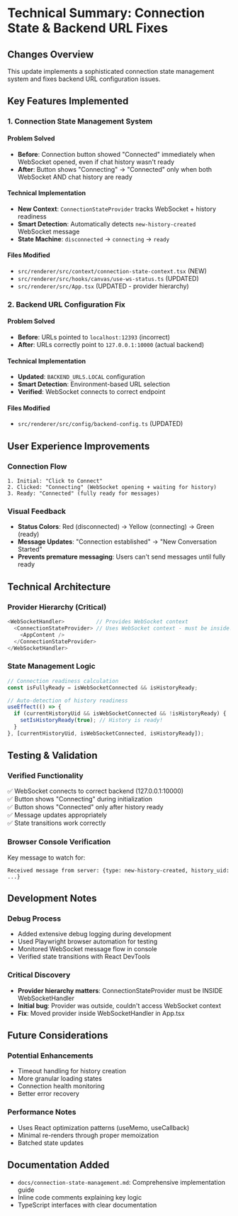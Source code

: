 # Technical Summary: Connection State & Backend URL Fixes

## Changes Overview

This update implements a sophisticated connection state management system and fixes backend URL configuration issues.

## Key Features Implemented

### 1. Connection State Management System

#### Problem Solved
- **Before**: Connection button showed "Connected" immediately when WebSocket opened, even if chat history wasn't ready
- **After**: Button shows "Connecting" → "Connected" only when both WebSocket AND chat history are ready

#### Technical Implementation
- **New Context**: `ConnectionStateProvider` tracks WebSocket + history readiness
- **Smart Detection**: Automatically detects `new-history-created` WebSocket message
- **State Machine**: `disconnected` → `connecting` → `ready`

#### Files Modified
- `src/renderer/src/context/connection-state-context.tsx` (NEW)
- `src/renderer/src/hooks/canvas/use-ws-status.ts` (UPDATED)
- `src/renderer/src/App.tsx` (UPDATED - provider hierarchy)

### 2. Backend URL Configuration Fix

#### Problem Solved  
- **Before**: URLs pointed to `localhost:12393` (incorrect)
- **After**: URLs correctly point to `127.0.0.1:10000` (actual backend)

#### Technical Implementation
- **Updated**: `BACKEND_URLS.LOCAL` configuration
- **Smart Detection**: Environment-based URL selection
- **Verified**: WebSocket connects to correct endpoint

#### Files Modified
- `src/renderer/src/config/backend-config.ts` (UPDATED)

## User Experience Improvements

### Connection Flow
```
1. Initial: "Click to Connect"
2. Clicked: "Connecting" (WebSocket opening + waiting for history)
3. Ready: "Connected" (fully ready for messages)
```

### Visual Feedback
- **Status Colors**: Red (disconnected) → Yellow (connecting) → Green (ready)
- **Message Updates**: "Connection established" → "New Conversation Started"
- **Prevents premature messaging**: Users can't send messages until fully ready

## Technical Architecture

### Provider Hierarchy (Critical)
```typescript
<WebSocketHandler>          // Provides WebSocket context
  <ConnectionStateProvider> // Uses WebSocket context - must be inside!
    <AppContent />
  </ConnectionStateProvider>
</WebSocketHandler>
```

### State Management Logic
```typescript
// Connection readiness calculation
const isFullyReady = isWebSocketConnected && isHistoryReady;

// Auto-detection of history readiness
useEffect(() => {
  if (currentHistoryUid && isWebSocketConnected && !isHistoryReady) {
    setIsHistoryReady(true); // History is ready!
  }
}, [currentHistoryUid, isWebSocketConnected, isHistoryReady]);
```

## Testing & Validation

### Verified Functionality
✅ WebSocket connects to correct backend (127.0.0.1:10000)  
✅ Button shows "Connecting" during initialization  
✅ Button shows "Connected" only after history ready  
✅ Message updates appropriately  
✅ State transitions work correctly  

### Browser Console Verification
Key message to watch for:
```
Received message from server: {type: new-history-created, history_uid: ...}
```

## Development Notes

### Debug Process
- Added extensive debug logging during development
- Used Playwright browser automation for testing
- Monitored WebSocket message flow in console
- Verified state transitions with React DevTools

### Critical Discovery
- **Provider hierarchy matters**: ConnectionStateProvider must be INSIDE WebSocketHandler
- **Initial bug**: Provider was outside, couldn't access WebSocket context
- **Fix**: Moved provider inside WebSocketHandler in App.tsx

## Future Considerations

### Potential Enhancements
- Timeout handling for history creation
- More granular loading states  
- Connection health monitoring
- Better error recovery

### Performance Notes
- Uses React optimization patterns (useMemo, useCallback)
- Minimal re-renders through proper memoization
- Batched state updates

## Documentation Added
- `docs/connection-state-management.md`: Comprehensive implementation guide
- Inline code comments explaining key logic
- TypeScript interfaces with clear documentation
